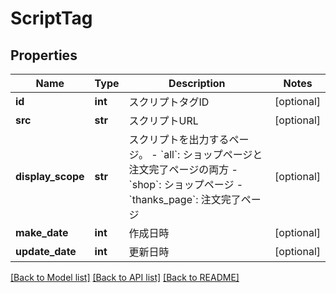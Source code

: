 # ScriptTag

## Properties
Name | Type | Description | Notes
------------ | ------------- | ------------- | -------------
**id** | **int** | スクリプトタグID | [optional] 
**src** | **str** | スクリプトURL | [optional] 
**display_scope** | **str** | スクリプトを出力するページ。  - &#x60;all&#x60;: ショップページと注文完了ページの両方 - &#x60;shop&#x60;: ショップページ - &#x60;thanks_page&#x60;: 注文完了ページ  | [optional] 
**make_date** | **int** | 作成日時 | [optional] 
**update_date** | **int** | 更新日時 | [optional] 

[[Back to Model list]](../README.md#documentation-for-models) [[Back to API list]](../README.md#documentation-for-api-endpoints) [[Back to README]](../README.md)


